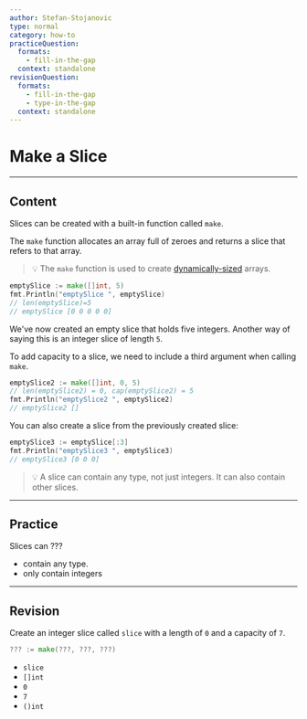 ```yaml
---
author: Stefan-Stojanovic
type: normal
category: how-to
practiceQuestion:
  formats:
    - fill-in-the-gap
  context: standalone
revisionQuestion:
  formats:
    - fill-in-the-gap
    - type-in-the-gap
  context: standalone
---
```


# Make a Slice


---

## Content

Slices can be created with a built-in function called `make`.

The `make` function allocates an array full of zeroes and returns a slice that refers to that array.

> 💡 The `make` function is used to create [dynamically-sized](https://www.enki.com/glossary/general/dynamically-sized) arrays.

```go
emptySlice := make([]int, 5)
fmt.Println("emptySlice ", emptySlice)
// len(emptySlice)=5
// emptySlice [0 0 0 0 0]
```

We've now created an empty slice that holds five integers. Another way of saying this is an integer slice of length `5`.

To add capacity to a slice, we need to include a third argument when calling `make`.

```go
emptySlice2 := make([]int, 0, 5)
// len(emptySlice2) = 0, cap(emptySlice2) = 5
fmt.Println("emptySlice2 ", emptySlice2)
// emptySlice2 []
```

You can also create a slice from the previously created slice:

```go
emptySlice3 := emptySlice[:3]
fmt.Println("emptySlice3 ", emptySlice3)
// emptySlice3 [0 0 0]
```

> 💡 A slice can contain any type, not just integers. It can also contain other slices.


---

## Practice

Slices can ???

- contain any type.
- only contain integers


---

## Revision

Create an integer slice called `slice` with a length of `0` and a capacity of `7`.

```go
??? := make(???, ???, ???)
```

- `slice` 
- `[]int`
- `0`
- `7`
- `()int`
